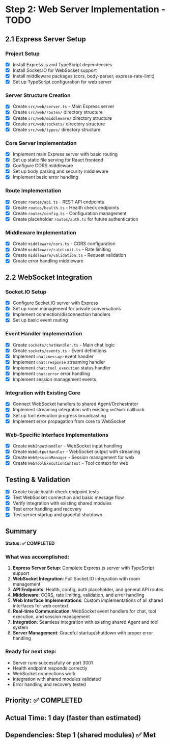 # Step 2: Web Server Implementation - TODO

## 2.1 Express Server Setup

### Project Setup
- [x] Install Express.js and TypeScript dependencies
- [x] Install Socket.IO for WebSocket support
- [x] Install middleware packages (cors, body-parser, express-rate-limit)
- [x] Set up TypeScript configuration for web server

### Server Structure Creation
- [x] Create `src/web/server.ts` - Main Express server
- [x] Create `src/web/routes/` directory structure
- [x] Create `src/web/middleware/` directory structure
- [x] Create `src/web/sockets/` directory structure
- [x] Create `src/web/types/` directory structure

### Core Server Implementation
- [x] Implement main Express server with basic routing
- [x] Set up static file serving for React frontend
- [x] Configure CORS middleware
- [x] Set up body parsing and security middleware
- [x] Implement basic error handling

### Route Implementation
- [x] Create `routes/api.ts` - REST API endpoints
- [x] Create `routes/health.ts` - Health check endpoints
- [x] Create `routes/config.ts` - Configuration management
- [x] Create placeholder `routes/auth.ts` for future authentication

### Middleware Implementation
- [x] Create `middleware/cors.ts` - CORS configuration
- [x] Create `middleware/rateLimit.ts` - Rate limiting
- [x] Create `middleware/validation.ts` - Request validation
- [x] Create error handling middleware

## 2.2 WebSocket Integration

### Socket.IO Setup
- [x] Configure Socket.IO server with Express
- [x] Set up room management for private conversations
- [x] Implement connection/disconnection handlers
- [x] Set up basic event routing

### Event Handler Implementation
- [x] Create `sockets/chatHandler.ts` - Main chat logic
- [x] Create `sockets/events.ts` - Event definitions
- [x] Implement `chat:message` event handler
- [x] Implement `chat:response` streaming handler
- [x] Implement `chat:tool_execution` status handler
- [x] Implement `chat:error` error handling
- [x] Implement session management events

### Integration with Existing Core
- [x] Connect WebSocket handlers to shared Agent/Orchestrator
- [x] Implement streaming integration with existing `onChunk` callback
- [x] Set up tool execution progress broadcasting
- [x] Implement error propagation from core to WebSocket

### Web-Specific Interface Implementations
- [x] Create `WebInputHandler` - WebSocket input handling
- [x] Create `WebOutputHandler` - WebSocket output with streaming
- [x] Create `WebSessionManager` - Session management for web
- [x] Create `WebToolExecutionContext` - Tool context for web

## Testing & Validation
- [x] Create basic health check endpoint tests
- [x] Test WebSocket connection and basic message flow
- [x] Verify integration with existing shared modules
- [x] Test error handling and recovery
- [x] Test server startup and graceful shutdown

## Summary

**Status: ✅ COMPLETED**

### What was accomplished:
1. **Express Server Setup**: Complete Express.js server with TypeScript support
2. **WebSocket Integration**: Full Socket.IO integration with room management
3. **API Endpoints**: Health, config, auth placeholder, and general API routes
4. **Middleware**: CORS, rate limiting, validation, and error handling
5. **Web Interface Implementations**: Custom implementations of all shared interfaces for web context
6. **Real-time Communication**: WebSocket event handlers for chat, tool execution, and session management
7. **Integration**: Seamless integration with existing shared Agent and tool system
8. **Server Management**: Graceful startup/shutdown with proper error handling

### Ready for next step:
- Server runs successfully on port 3001
- Health endpoint responds correctly
- WebSocket connections work
- Integration with shared modules validated
- Error handling and recovery tested

## Priority: ✅ COMPLETED
## Actual Time: 1 day (faster than estimated)
## Dependencies: Step 1 (shared modules) ✅ Met
